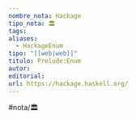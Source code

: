 ```yaml
---
nombre_nota: Hackage
tipo_nota: 🏛️
tags: 
aliases:
  - HackageEnum
tipo: "[[web|web]]"
titulo: Prelude:Enum
autor: 
editorial: 
url: https://hackage.haskell.org/
---
```


#nota/🏛️








